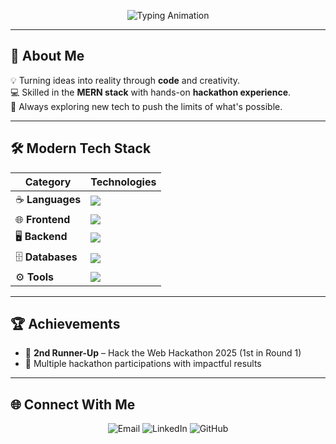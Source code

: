 <!-- Animated Typing Intro -->
<p align="center">
  <img src="https://readme-typing-svg.demolab.com?font=Fira+Code&pause=1000&color=4CAF50&center=true&vCenter=true&width=500&lines=console.log('Welcome+to+my+GitHub');Full+Stack+Web+Developer;Hackathon+Enthusiast;Always+Learning+%26+Building" alt="Typing Animation" />
</p>

---

## 🚀 About Me  
💡 Turning ideas into reality through **code** and creativity.  
💻 Skilled in the **MERN stack** with hands-on **hackathon experience**.  
🌱 Always exploring new tech to push the limits of what's possible.  

---

## 🛠 Modern Tech Stack  

<div align="center">

| **Category** | **Technologies** |
|--------------|------------------|
| ☕ **Languages** | <img src="https://skillicons.dev/icons?i=java,javascript" /> |
| 🌐 **Frontend** | <img src="https://skillicons.dev/icons?i=html,css,js,react,bootstrap,tailwind" /> |
| 🖥 **Backend** | <img src="https://skillicons.dev/icons?i=nodejs,express" /> |
| 🗄 **Databases** | <img src="https://skillicons.dev/icons?i=mongodb,mysql" /> |
| ⚙️ **Tools** | <img src="https://skillicons.dev/icons?i=git,github,vscode" /> |

</div>

---

## 🏆 Achievements  
- 🥈 **2nd Runner-Up** – Hack the Web Hackathon 2025 (1st in Round 1)  
- 🎯 Multiple hackathon participations with impactful results  

---

## 🌐 Connect With Me  

<p align="center">
  <a href="mailto:omuphade1@gmail.com" target="_blank" style="text-decoration:none;">
    <img src="https://img.shields.io/badge/-Email-D14836?style=for-the-badge&logo=gmail&logoColor=white" alt="Email">
  </a>
  <a href="http://linkedin.com/in/omuphade" target="_blank" style="text-decoration:none;">
    <img src="https://img.shields.io/badge/-LinkedIn-0A66C2?style=for-the-badge&logo=linkedin&logoColor=white" alt="LinkedIn">
  </a>
  <a href="https://github.com/OmUphade" target="_blank" style="text-decoration:none;">
    <img src="https://img.shields.io/badge/-GitHub-181717?style=for-the-badge&logo=github&logoColor=white" alt="GitHub">
  </a>
</p>
